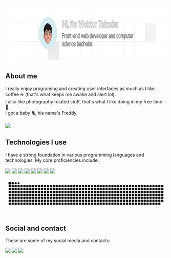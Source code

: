 <div align="left">
<img height="180em" width="auto" src="bg.png" />
<div align="left">
<div>
    
  ## About me
  I really enjoy programing and creating user interfaces as much as I like coffee ☕️ (that's what keeps me awake and alert lol).<br>
  I also like photography related stuff, that's what I like doing in my free time 📸.<br>
  I got a baby 🐈, his name's Freddy.<br><br>
  <img src="https://komarev.com/ghpvc/?username=v1ckt&color=0665bb&label=Visits&&abbreviated=tru&style=for-the-badge" />
</div>
  
  ## Technologies I use
  I have a strong foundation in various programming languages and technologies. My core proficiencies include:<br><br>
  <img src="https://img.shields.io/badge/Next.js-000000?style=for-the-badge&logo=next.js&logoColor=white" />
  <img src="https://img.shields.io/badge/React-20232A?style=for-the-badge&logo=react&logoColor=61DAFB" />
  <img src="https://img.shields.io/badge/TypeScript-007ACC?style=for-the-badge&logo=typescript&logoColor=white" />
  <img src="https://img.shields.io/badge/JavaScript-F7DF1E?style=for-the-badge&logo=javascript&logoColor=black" />
  <img src="https://img.shields.io/badge/sass-f06292.svg?style=for-the-badge&logo=sass&logoColor=white" />
  <img src="https://img.shields.io/badge/tailwind%20css-00acc1.svg?style=for-the-badge&logo=tailwindcss&logoColor=white" />
  <img src="https://img.shields.io/badge/css3-%231572B6.svg?style=for-the-badge&logo=css3&logoColor=white" />
  <img src="https://img.shields.io/badge/html5-%23E34F26.svg?style=for-the-badge&logo=html5&logoColor=white" />
  
  <img src="https://raw.githubusercontent.com/v1ckt/v1ckt/output/github-contribution-grid-snake-dark.svg" />
  
<div>
  
  ## Social and contact
  These are some of my social media and contacts:<br>
<div>
  <a href="https://www.instagram.com/vickt_tx/"><img src="https://img.shields.io/badge/instagram-e1306c.svg?style=for-the-badge&logo=instagram&logoColor=white"/></a>
  <a href="https://www.linkedin.com/in/txvkt/"><img src="https://img.shields.io/badge/linkedin-0e76a8.svg?style=for-the-badge&logo=linkedin&logoColor=white"/></a>
  <a href="mailto:txvicktor@gmail.com"> <img src="https://img.shields.io/badge/txvicktor@gmail.com-red?style=for-the-badge&logo=Gmail&logoColor=white"/></a>
</div>
  
</div>
  
</div><br>

</div>
